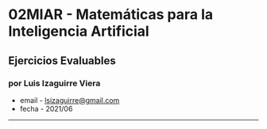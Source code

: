 # 02MIAR - Matemáticas para la Inteligencia Artificial
## Ejercicios Evaluables

### por Luis Izaguirre Viera

- email - lsizaguirre@gmail.com
- fecha - 2021/06

---